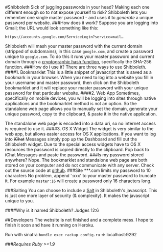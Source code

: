 #Shibboleth
Sick of juggling passwords in your head? Making each one different enough so to not expose yourself to risk? Shibboleth lets you remember one single master password - and uses it to *generate* a unique password per website.
###How does it work?
Suppose you are logging into Gmail; the URL would look something like this:

    https://accounts.google.com/ServiceLogin?service=mail…
Shibboleth will mash your master password with the current domain (stripped of subdomains), in this case `google.com`, and create a password unique to `google.com`. To do this it runs your master password and current domain through a [cryptographic hash function](http://en.wikipedia.org/wiki/Cryptographic_hash_function), specifically the SHA-256 function.
###How do i use it?
There are three ways to use Shibboleth.
####1. Bookmarklet
This is a little snippet of javascript that is saved as a bookmark in your browser. When you need to log into a website you fill in your username and master password, then click on the Shibboleth bookmarklet and it will replace your master password with your unique password for that particular website.
####2. Web App
Sometimes, specifically on mobile devices, you will be logging into sites through native applications and the bookmarklet method is not an option. So the standalone web page allows you to manually set the domain, generate your unique password, copy to the clipboard, & paste it in the native application.

The standalone web page is encoded into a data uri, so no internet access is required to use it.
####3. OS X Widget
The widget is very similar to the web app, but allows easier access for OS X applications. If you want to log into <strike>iChat</strike> Messages simply pop up the Dashboard and fill out the Shibboleth widget. Due to the special access widgets have to OS X resources the password is copied directly to the clipboard. Pop back to <strike>iChat</strike> Messages and paste the password.
###Is my password stored anywhere?
Nope. The bookmarklet and standalone web page are both stored on your computer and do not communicate with any server. Check out the source code at [github](https://github.com/firien/shibboleth).
###Site \*\*\*.com limits my password to 10 characters
No problem, append ':xxx' to your master password to truncate it. For example `master:16` will create a password only 16 characters long.

###Salting
You can choose to include a [Salt](http://en.wikipedia.org/wiki/Salt_%28cryptography%29) in Shibboleth's javascript. This is just one more layer of security (& complexity). It makes the javascript unique to you.

####Why is it named Shibboleth?
Judges 12:6

##Developers
The website is not finished and a complete mess. I hope to finish it soon and have it running on Heroku.

Run with sinatra `bundle exec rackup config.ru` => localhost:9292

###*Requires Ruby >=1.9*
